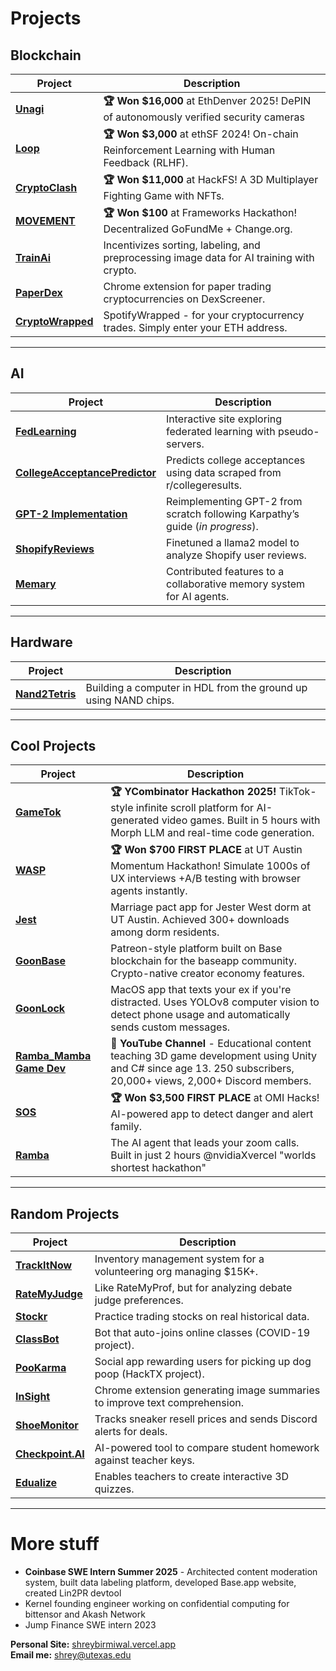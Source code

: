# Projects  

## **Blockchain**  
| Project | Description |
|---------|-------------|
|  [**Unagi**](https://github.com/shreybirmiwal/unagi) | **🏆 Won $16,000** at EthDenver 2025! DePIN of autonomously verified security cameras |
|  [**Loop**](https://github.com/shreybirmiwal/L00P-ethSF2024) | **🏆 Won $3,000** at ethSF 2024! On-chain Reinforcement Learning with Human Feedback (RLHF). |
|  [**CryptoClash**](https://github.com/shreybirmiwal/CryptoClash-HackFS2024) | **🏆 Won $11,000** at HackFS! A 3D Multiplayer Fighting Game with NFTs. |
|  [**MOVEMENT**](https://github.com/shreybirmiwal/movement) | **🏆 Won $100** at Frameworks Hackathon! Decentralized GoFundMe + Change.org. |
|  [**TrainAi**](https://github.com/shreybirmiwal/trainAI) | Incentivizes sorting, labeling, and preprocessing image data for AI training with crypto. |
|  [**PaperDex**](https://github.com/shreybirmiwal/PaperDex) | Chrome extension for paper trading cryptocurrencies on DexScreener. |
|  [**CryptoWrapped**](https://github.com/shreybirmiwal/CryptoWrapped) | SpotifyWrapped - for your cryptocurrency trades. Simply enter your ETH address. |

---

## **AI**  
| Project | Description |
|---------|-------------|
|  [**FedLearning**](https://github.com/shreybirmiwal/fedlearning) | Interactive site exploring federated learning with pseudo-servers. |
|  [**CollegeAcceptancePredictor**](https://github.com/shreybirmiwal/college-predictor) | Predicts college acceptances using data scraped from r/collegeresults. |
|  [**GPT-2 Implementation**](https://github.com/shreybirmiwal/ml-research) | Reimplementing GPT-2 from scratch following Karpathy’s guide (*in progress*). |
|  [**ShopifyReviews**](https://github.com/shreybirmiwal/finetuned-llama2-user_reviews) | Finetuned a llama2 model to analyze Shopify user reviews. |
|  [**Memary**](https://github.com/kingjulio8238/Memary/pull/26) | Contributed features to a collaborative memory system for AI agents. |

---

## **Hardware**  
| Project | Description |
|---------|-------------|
|  [**Nand2Tetris**](https://github.com/shreybirmiwal/nand2tetris) | Building a computer in HDL from the ground up using NAND chips. |

---

## **Cool Projects**  
| Project | Description |
|---------|-------------|
|  [**GameTok**](https://github.com/shreybirmiwal/GameTok) | **🏆 YCombinator Hackathon 2025!** TikTok-style infinite scroll platform for AI-generated video games. Built in 5 hours with Morph LLM and real-time code generation. |
|  [**WASP**](https://github.com/shreybirmiwal/WASP) | **🏆 Won $700 FIRST PLACE** at UT Austin Momentum Hackathon! Simulate 1000s of UX interviews +A/B testing with browser agents instantly. |
|  [**Jest**](https://github.com/shreybirmiwal/Jest) | Marriage pact app for Jester West dorm at UT Austin. Achieved 300+ downloads among dorm residents. |
|  [**GoonBase**](https://github.com/shreybirmiwal/goonbase) | Patreon-style platform built on Base blockchain for the baseapp community. Crypto-native creator economy features. |
|  [**GoonLock**](https://github.com/shreybirmiwal/goonlock) | MacOS app that texts your ex if you're distracted. Uses YOLOv8 computer vision to detect phone usage and automatically sends custom messages. |
|  [**Ramba_Mamba Game Dev**](https://www.youtube.com/@Ramba_Mamba) | **🎥 YouTube Channel** - Educational content teaching 3D game development using Unity and C# since age 13. 250 subscribers, 20,000+ views, 2,000+ Discord members. |
|  [**SOS**](https://github.com/shreybirmiwal/sos) | **🏆 Won $3,500 FIRST PLACE** at OMI Hacks! AI-powered app to detect danger and alert family. |
|  [**Ramba**](https://github.com/shreybirmiwal/Ramba-Nvidia-Hackathon) | The AI agent that leads your zoom calls. Built in just 2 hours @nvidiaXvercel "worlds shortest hackathon" |


---

## **Random Projects**  
| Project | Description |
|---------|-------------|
|  [**TrackItNow**](https://github.com/shreybirmiwal/trackitnow) | Inventory management system for a volunteering org managing $15K+. |
|  [**RateMyJudge**](https://github.com/shreybirmiwal/ratemyjudge) | Like RateMyProf, but for analyzing debate judge preferences. |
|  [**Stockr**](https://github.com/shreybirmiwal/stockr-game) | Practice trading stocks on real historical data. |
|  [**ClassBot**](https://github.com/shreybirmiwal/ClassBot) | Bot that auto-joins online classes (COVID-19 project). |
|  [**PooKarma**](https://github.com/shreybirmiwal/PooKarma-HackTheFutureHackathon2023) | Social app rewarding users for picking up dog poop (HackTX project). |
|  [**InSight**](https://github.com/shreybirmiwal/inSight-Chrome-Extension) | Chrome extension generating image summaries to improve text comprehension. |
|  [**ShoeMonitor**](https://github.com/shreybirmiwal/ShoeMonitor) | Tracks sneaker resell prices and sends Discord alerts for deals. |
|  [**Checkpoint.AI**](https://github.com/shreybirmiwal/checkpoint.ai) | AI-powered tool to compare student homework against teacher keys. |
|  [**Edualize**](https://github.com/shreybirmiwal/Edualize) | Enables teachers to create interactive 3D quizzes. |

---


# More stuff 
- **Coinbase SWE Intern Summer 2025** - Architected content moderation system, built data labeling platform, developed Base.app website, created Lin2PR devtool
- Kernel founding engineer working on confidential computing for bittensor and Akash Network
- Jump Finance SWE intern 2023

**Personal Site:** [shreybirmiwal.vercel.app](https://shreybirmiwal.vercel.app)  
**Email me:** shrey@utexas.edu  

